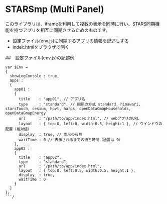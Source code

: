 # STARSmp (Multi Panel)
このライブラリは、iframeを利用して複数の表示を同時に行い、STARS同期機能を持つアプリを相互に同期させるためのものです。

* 設定ファイル(env.js)に同期するアプリの情報を記述しする
* index.htmlをブラウザで開く
  
##　設定ファイル(env.js)の記述例


```
var $Env =
{
  showLogConsole : true,
  apps :
  {
    app01 :
    {
      title    : "app01", // アプリ名
      type     : "standard", // 同期の方式 standard, himawari, starsTouch, cesium, hpvt, harps, openDataGmapHouseholds, openDataGmapEnergy
      url      : "/path/to/app/index.html", // webアプリのURL
      layout   : { top:0, left:0, width:0.5, height:1 }, // ウインドウの配置（相対値）
      display  : true, // 表示の有無
      waitTime : 0 // 表示されるまでの待ち時間（通常は 0）
    },
    app02 :
    {
      title    : "app02",
      type     : "standard",
      url      : "/path/to/app/index.html",
      layout   : { top:0, left:0.5, width:0.5, height:1 },
      display  : true,
      waitTime : 0
    }
  }
};
```/
